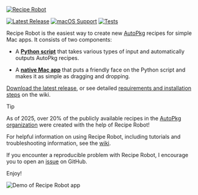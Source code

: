 [![Recipe Robot](images/header.png)](#)

[![Latest Release](https://img.shields.io/github/v/release/homebysix/recipe-robot)](https://github.com/homebysix/recipe-robot/releases/latest)
[![macOS Support](https://img.shields.io/badge/macOS-14+-purple)](https://github.com/homebysix/recipe-robot/actions/workflows/test.yml)
[![Tests](https://github.com/homebysix/recipe-robot/actions/workflows/test.yml/badge.svg)](https://github.com/homebysix/recipe-robot/actions/workflows/test.yml)

Recipe Robot is the easiest way to create new [AutoPkg](https://github.com/autopkg/autopkg) recipes for simple Mac apps. It consists of two components:

- A __[Python script](#python-script-usage)__ that takes various types of input and automatically outputs AutoPkg recipes.

- A __[native Mac app](#mac-app-usage)__ that puts a friendly face on the Python script and makes it as simple as dragging and dropping.

[Download the latest release](https://github.com/homebysix/recipe-robot/releases/latest), or see detailed [requirements and installation steps](https://github.com/homebysix/recipe-robot/wiki/Installation-and-Requirements) on the wiki.

> [!TIP]
> As of 2025, over 20% of the publicly available recipes in the [AutoPkg organization](https://github.com/autopkg) were created with the help of Recipe Robot!

For helpful information on using Recipe Robot, including tutorials and troubleshooting information, see the [wiki](https://github.com/homebysix/recipe-robot/wiki).

If you encounter a reproducible problem with Recipe Robot, I encourage you to open an [issue](https://github.com/homebysix/recipe-robot/issues) on GitHub.

Enjoy!

![Demo of Recipe Robot app](images/mountee-app-demo.gif)
